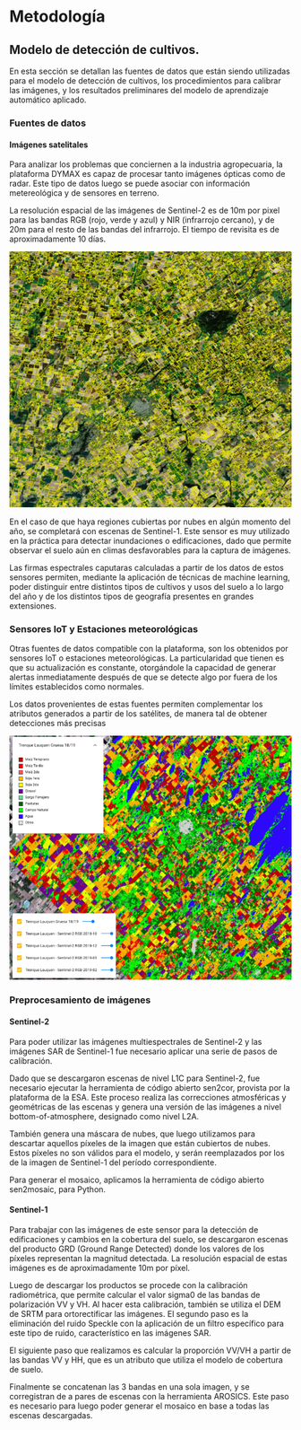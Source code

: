 # Metodología

## Modelo de detección de cultivos.

En esta sección se detallan las fuentes de datos que están siendo utilizadas
para el modelo de detección de cultivos, los procedimientos
para calibrar las imágenes, y los resultados preliminares del modelo de
aprendizaje automático aplicado.

### Fuentes de datos

#### Imágenes satelitales

Para analizar los problemas que conciernen a la industria agropecuaria, 
la plataforma DYMAX es capaz de procesar tanto imágenes ópticas como 
de radar. Este tipo de datos luego se puede asociar con información
metereológica y de sensores en terreno.

La resolución espacial de las imágenes de Sentinel-2 es de 10m por pixel para
las bandas RGB (rojo, verde y azul) y NIR (infrarrojo cercano), y de 20m para
el resto de las bandas del infrarrojo. El tiempo de revisita es de
aproximadamente 10 días.

![](img/methodology/fields_boundaries.png)


En el caso de que haya regiones cubiertas por nubes en algún momento del año, 
se completará con escenas de Sentinel-1. Este sensor es muy utilizado en la 
práctica para detectar inundaciones o edificaciones, dado que permite observar 
el suelo aún en climas desfavorables para la captura de imágenes.


Las firmas espectrales caputaras calculadas a partir de los datos de estos
sensores permiten, mediante la aplicación de técnicas de machine learning, poder
distinguir entre distintos tipos de cultivos y usos del suelo a lo largo del año
y de los distintos tipos de geografía presentes en grandes extensiones.

### Sensores IoT y Estaciones meteorológicas
Otras fuentes de datos compatible con la plataforma, son los obtenidos por sensores IoT 
o estaciones meteorológicas. La particularidad que tienen es que su actualización es constante,
otorgándole la capacidad de generar alertas inmediatamente después de que se detecte algo por
fuera de los límites establecidos como normales. 

Los datos provenientes de estas fuentes permiten complementar los atributos generados
a partir de los satélites, de manera tal de obtener detecciones más precisas


![](img/methodology/crops_trenque_lauquen.png)

### Preprocesamiento de imágenes

#### Sentinel-2

Para poder utilizar las imágenes multiespectrales de Sentinel-2 y las
imágenes SAR de Sentinel-1 fue necesario aplicar una serie de pasos de
calibración.

Dado que se descargaron escenas de nivel L1C para Sentinel-2, fue necesario
ejecutar la herramienta de código abierto sen2cor, provista por la plataforma
de la ESA. Este proceso realiza las correcciones atmosféricas y geométricas
de las escenas y genera una versión de las imágenes a nivel
bottom-of-atmosphere, designado como nivel L2A.

También genera una máscara de nubes, que luego utilizamos para descartar
aquellos píxeles de la imagen que están cubiertos de nubes. Estos píxeles no
son válidos para el modelo, y serán reemplazados por los de la imagen de
Sentinel-1 del período correspondiente.

Para generar el mosaico, aplicamos la herramienta de código abierto
sen2mosaic, para Python.

#### Sentinel-1

Para trabajar con las imágenes de este sensor para la detección de
edificaciones y cambios en la cobertura del suelo, se descargaron escenas del
producto GRD (Ground Range Detected) donde los valores de los píxeles
representan la magnitud detectada. La resolución espacial de estas imágenes
es de aproximadamente 10m por píxel.

Luego de descargar los productos se procede con la calibración radiométrica,
que permite calcular el valor sigma0 de las bandas de polarización VV y VH.
Al hacer esta calibración, también se utiliza el DEM de SRTM para
ortorectificar las imágenes. El segundo paso es la eliminación del ruido
Speckle con la aplicación de un filtro específico para este tipo de ruido,
característico en las imágenes SAR.

El siguiente paso que realizamos es calcular la proporción VV/VH a partir de
las bandas VV y HH, que es un atributo que utiliza el modelo de cobertura de
suelo.

Finalmente se concatenan las 3 bandas en una sola imagen, y se corregistran
de a pares de escenas con la herramienta AROSICS. Este paso es necesario para
luego poder generar el mosaico en base a todas las escenas descargadas.
